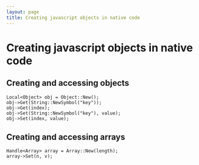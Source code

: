 ```yaml
---
layout: page
title: Creating javascript objects in native code
---
```

# Creating javascript objects in native code

## Creating and accessing objects

    Local<Object> obj = Object::New();
    obj->Get(String::NewSymbol("key"));
    obj->Get(index);
    obj->Set(String::NewSymbol("key"), value);
    obj->Set(index, value);

## Creating and accessing arrays

    Handle<Array> array = Array::New(length);
    array->Set(n, v);
